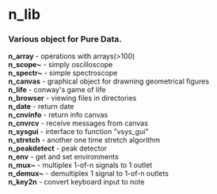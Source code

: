 # n_lib
### Various object for Pure Data.
**n_array** - operations with arrays(>100)  
**n_scope~** - simply oscilloscope  
**n_spectr~** - simple spectroscope  
**n_canvas** - graphical object for drawning geometrical figures  
**n_life** - conway's game of life  
**n_browser** - viewing files in directories  
**n_date** - return date  
**n_cnvinfo** - return info canvas  
**n_cnvrcv** - receive messages from canvas  
**n_sysgui** - interface to function "vsys_gui"  
**n_stretch** - another one time stretch algorithm  
**n_peakdetect** - peak detector  
**n_env** - get and set environments  
**n_mux~** - multiplex 1-of-n signals to 1 outlet  
**n_demux~** - demultiplex 1 signal to 1-of-n outlets  
**n_key2n** - convert keyboard input to note  

